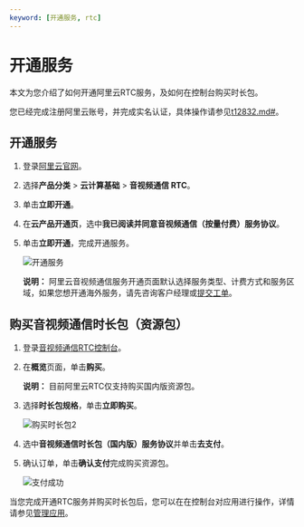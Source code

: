 ```yaml
---
keyword: [开通服务, rtc]
---
```


# 开通服务

本文为您介绍了如何开通阿里云RTC服务，及如何在控制台购买时长包。

您已经完成注册阿里云账号，并完成实名认证，具体操作请参见[t12832.md\#]()。

## 开通服务

1.  登录[阿里云官网](https://www.aliyun.com)。

2.  选择**产品分类** \> **云计算基础** \> **音视频通信 RTC**。

3.  单击**立即开通**。

4.  在**云产品开通页**，选中**我已阅读并同意音视频通信（按量付费）服务协议**。

5.  单击**立即开通**，完成开通服务。

    ![开通服务](https://static-aliyun-doc.oss-accelerate.aliyuncs.com/assets/img/zh-CN/7281948951/p57437.png)

    **说明：** 阿里云音视频通信服务开通页面默认选择服务类型、计费方式和服务区域，如果您想开通海外服务，请先咨询客户经理或[提交工单](https://selfservice.console.aliyun.com/ticket/createIndex?spm=5176.2020520129.103.2.2c7646aeViElv0)。


## 购买音视频通信时长包（资源包）

1.  登录[音视频通信RTC控制台](https://rtc.console.aliyun.com)。

2.  在**概览**页面，单击**购买**。

    **说明：** 目前阿里云RTC仅支持购买国内版资源包。

3.  选择**时长包规格**，单击**立即购买**。

    ![购买时长包2](https://static-aliyun-doc.oss-accelerate.aliyuncs.com/assets/img/zh-CN/7281948951/p57439.png)

4.  选中**音视频通信时长包（国内版）服务协议**并单击**去支付**。

5.  确认订单，单击**确认支付**完成购买资源包。

    ![支付成功](https://static-aliyun-doc.oss-accelerate.aliyuncs.com/assets/img/zh-CN/7281948951/p96970.png)


当您完成开通RTC服务并购买时长包后，您可以在在控制台对应用进行操作，详情请参见[管理应用](/cn.zh-CN/控制台指南/管理应用.md)。

